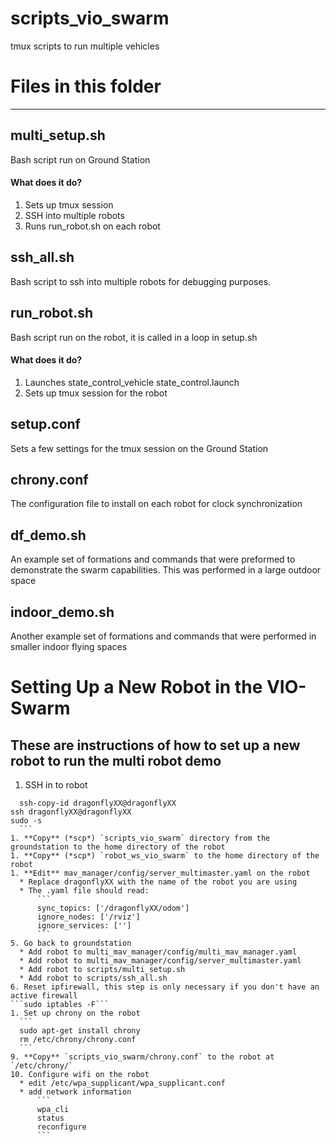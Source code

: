 # scripts_vio_swarm
tmux scripts to run multiple vehicles

# Files in this folder
______

## multi_setup.sh
Bash script run on Ground Station
#### What does it do?
1) Sets up tmux session
2) SSH into multiple robots
3) Runs run_robot.sh on each robot

## ssh_all.sh
Bash script to ssh into multiple robots for debugging purposes.


## run_robot.sh
Bash script run on the robot, it is called in a loop in setup.sh
#### What does it do?
1) Launches state_control_vehicle state_control.launch
2) Sets up tmux session for the robot


## setup.conf
Sets a few settings for the tmux session on the Ground Station

## chrony.conf
The configuration file to install on each robot for clock synchronization

## df_demo.sh
An example set of formations and commands that were preformed to demonstrate the swarm capabilities. This was performed in a large outdoor space

## indoor_demo.sh
Another example set of formations and commands that were performed in smaller indoor flying spaces

# Setting Up a New Robot in the VIO-Swarm
## These are instructions of how to set up a new robot to run the multi robot demo

1. SSH in to robot
  ```
    ssh-copy-id dragonflyXX@dragonflyXX
  ssh dragonflyXX@dragonflyXX
  sudo -s
    ```
1. **Copy** (*scp*) `scripts_vio_swarm` directory from the groundstation to the home directory of the robot
1. **Copy** (*scp*) `robot_ws_vio_swarm` to the home directory of the robot
1. **Edit** mav_manager/config/server_multimaster.yaml on the robot
    * Replace dragonflyXX with the name of the robot you are using
    * The .yaml file should read:
        ```
        sync_topics: ['/dragonflyXX/odom']
        ignore_nodes: ['/rviz']
        ignore_services: ['']
        ```
5. Go back to groundstation
    * Add robot to multi_mav_manager/config/multi_mav_manager.yaml
    * Add robot to multi_mav_manager/config/server_multimaster.yaml
    * Add robot to scripts/multi_setup.sh
    * Add robot to scripts/ssh_all.sh
6. Reset ipfirewall, this step is only necessary if you don't have an active firewall
```sudo iptables -F```
1. Set up chrony on the robot
    ```
    sudo apt-get install chrony
    rm /etc/chrony/chrony.conf
    ```
9. **Copy** `scripts_vio_swarm/chrony.conf` to the robot at `/etc/chrony/` 
10. Configure wifi on the robot
    * edit /etc/wpa_supplicant/wpa_supplicant.conf
    * add network information
        ```
        wpa_cli
        status
        reconfigure
        ```

